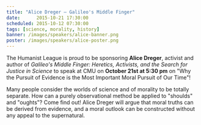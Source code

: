 ```yaml
---
title: "Alice Dreger – Galileo's Middle Finger"
date:      2015-10-21 17:30:00
scheduled: 2015-10-12 07:30:00
tags: [science, morality, history]
banner: /images/speakers/alice-banner.png
poster: /images/speakers/alice-poster.png
---
```

The Humanist League is proud to be sponsoring **Alice Dreger**, activist and author of *Galileo's Middle Finger: Heretics, Activists, and the Search for Justice in Science* to speak at CMU on **October 21st at 5:30 pm** on "Why the Pursuit of Evidence is the Most Important Moral Pursuit of Our Time"! 

Many people consider the worlds of science and of morality to be totally separate. How can a purely observational method be applied to "shoulds" and "oughts"? Come find out! Alice Dreger will argue that moral truths can be derived from evidence, and a moral outlook can be constructed without any appeal to the supernatural.
